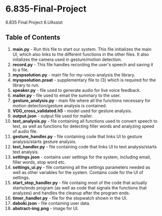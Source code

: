 # 6.835-Final-Project
6.835 Final Project 6.UAssist
## Table of Contents

1. **main.py** - Run this file to start our system. This file initializes the main UI, which also links to the different functions in the other files. It also initalizes the camera used in gesture/motion detection.
2. **record.py** - This file handles recording the user's speech and saving it to a file.
3. **myspsolution.py** - main file for my-voice-analysis the library.
4. **myspsolution.praat** - supplementary file to (3) which is required for the library to run.
5. **speaker.py** - file used to generate audio for live voice feedback.
6. **mailer.py** - file used to email the summary to the user.
7. **gesture_analysis.py** - main file where all the functions necessary for motion detection/gesture analysis is contained.
8. **VGG_cross_validated.h5** - model used for gesture analysis.
9. **output.json** - output file used for mailer.
10. **text_analysis.py** - file containing all functions used to convert speech to text, as well as functions for detecting filler words and analyzing speed of audio file.
11. **gesture_handler.py** - file containing code that links UI to gesture analysis/starts gesture analysis.
12. **text_handler.py** - file containing code that links UI to text analysis/starts text analysis.
13. **settings.json** - contains user settings for the system, including email, filler words, stop word etc.
14. **settings_ui.py** - file containing all the settings parameters needed as well as other variables for the system. Contains code for the UI of settings.
15. **start_stop_handler.py** - file containg most of the code that actually starts/ends program (as well as code that signals the functions that analyzes) and handles the cleanup after the program ends.
16. **timer_handler.py** - file for the stopwatch shown in the UI.
17. **daboki.json** - file containing user data.
18. **abstract-img.png** - image for UI.
